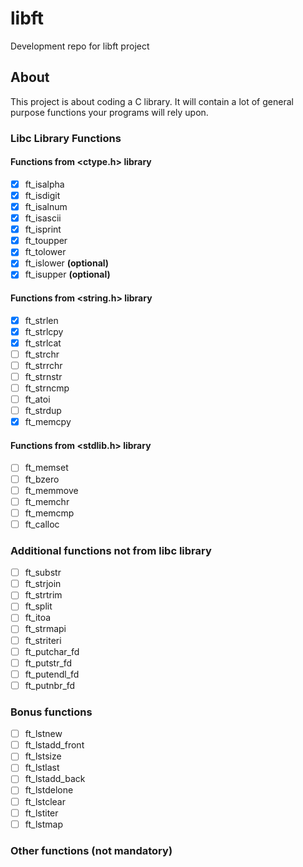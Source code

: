 # libft
Development repo for libft project
## About
This project is about coding a C library.
It will contain a lot of general purpose functions your programs will rely upon.
### Libc Library Functions
#### Functions from <ctype.h> library
- [x] ft_isalpha
- [x] ft_isdigit
- [x] ft_isalnum
- [x] ft_isascii
- [x] ft_isprint
- [x] ft_toupper
- [x] ft_tolower
- [x] ft_islower **(optional)**
- [x] ft_isupper **(optional)**
#### Functions from <string.h> library
- [x] ft_strlen
- [x] ft_strlcpy
- [x] ft_strlcat
- [ ] ft_strchr
- [ ] ft_strrchr
- [ ] ft_strnstr
- [ ] ft_strncmp
- [ ] ft_atoi
- [ ] ft_strdup
- [x] ft_memcpy
#### Functions from <stdlib.h> library
- [ ] ft_memset
- [ ] ft_bzero
- [ ] ft_memmove
- [ ] ft_memchr
- [ ] ft_memcmp
- [ ] ft_calloc
### Additional functions not from libc library
- [ ] ft_substr
- [ ] ft_strjoin
- [ ] ft_strtrim
- [ ] ft_split
- [ ] ft_itoa
- [ ] ft_strmapi
- [ ] ft_striteri
- [ ] ft_putchar_fd
- [ ] ft_putstr_fd
- [ ] ft_putendl_fd
- [ ] ft_putnbr_fd
### Bonus functions
- [ ] ft_lstnew
- [ ] ft_lstadd_front
- [ ] ft_lstsize
- [ ] ft_lstlast
- [ ] ft_lstadd_back
- [ ] ft_lstdelone
- [ ] ft_lstclear
- [ ] ft_lstiter
- [ ] ft_lstmap
### Other functions (not mandatory)
